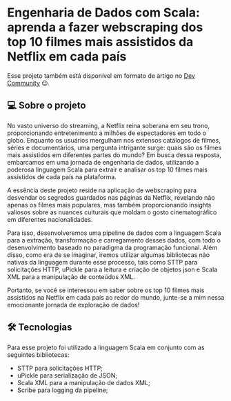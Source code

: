 # Engenharia de Dados com Scala: aprenda a fazer webscraping dos top 10 filmes mais assistidos da Netflix em cada país

Esse projeto também está disponível em formato de artigo no [Dev Community](https://dev.to/geazi_anc/engenharia-de-dados-com-scala-aprenda-a-fazer-webscraping-dos-filmes-mais-assistidos-da-netflix-em-cada-pais-582h#1-an%C3%A1lise-de-requisitos) 😉.

## 💻 Sobre o projeto

No vasto universo do streaming, a Netflix reina soberana em seu trono, proporcionando entretenimento a milhões de espectadores em todo o globo. Enquanto os usuários mergulham nos extensos catálogos de filmes, séries e documentários, uma pergunta intrigante surge: quais são os filmes mais assistidos em diferentes partes do mundo? Em busca dessa resposta, embarcamos em uma jornada de engenharia de dados, utilizando a poderosa linguagem Scala para extrair e analisar os top 10 filmes mais assistidos de cada país na plataforma.

A essência deste projeto reside na aplicação de webscraping para desvendar os segredos guardados nas páginas da Netflix, revelando não apenas os filmes mais populares, mas também proporcionando insights valiosos sobre as nuances culturais que moldam o gosto cinematográfico em diferentes nacionalidades.

Para isso, desenvolveremos uma pipeline de dados com a linguagem Scala para a extração, transformação e carregamento desses dados, com todo o desenvolvimento baseado no paradigma da programação funcional. Além disso, como era de se imaginar, iremos utilizar algumas bibliotecas não nativas da linguagem durante esse processo, tais como STTP para solicitações HTTP, uPickle para a leitura e criação de objetos json e Scala XML para a manipulação de conteúdos XML.

Portanto, se você se interessou em saber sobre os top 10 filmes mais assistidos na Netflix em cada país ao redor do mundo, junte-se a mim nessa emocionante jornada de exploração de dados!

## 🛠 Tecnologias

Para esse projeto foi utilizado a linguagem Scala em conjunto com as seguintes bibliotecas:

- STTP para solicitações HTTP;
- uPickle para serialização de JSON;
- Scala XML para a manipulação de dados XML;
- Scribe para logging da pipeline;
